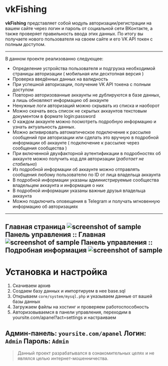 # vkFishing
**vkFishing** представляет собой модуль авторизации/регистрации на вашем сайте через логин и пароль от социальной сети ВКонтакте, а также проверяет правильность ввода этих данных. По итогу вы получаете нового пользователя на своем сайте и его VK API токен с полным доступом.

---
В данном проекте реализованно следующее:
* Определение устройства пользователя и подгрузка необходимой страницы авторизации ( мобильная или десктопная версия )
* Проверка введённых данных на валидность
* При успешной авторизации, получение VK API токена с полным доступом
* Повторно авторизованные аккаунты не дублируются в базе данных, а лишь обновляют информацию об аккаунте
* Ненужные логи авторизаций можно скрывать из списка и наоборот
* Можно скачать весь список не скрытых аккаунтов текстовым документом в формате login:password
* О каждом аккаунте можно посмотреть подробную информацию и узнать актуальность данных.
* Можно активировать автоматическое подключение к рассылке сообщений при авторизации или сделать это вручную в подробной информации об аккаунте ( подключение к рассылке через сообщения сообщества )
* При включенной двухфакторной аутентификации в подробностях об аккаунте можно получить код для авторизации (_работает не стабильно_)
* Из подробной информации об аккаунте можно отправлять сообщения любому пользователю по ID от лица владельца аккаунта
* В подробной информации указаны администрируемые сообщества владельцем аккаунта и информация о них
* В подробной информации указаны важные друзья владельца аккаунта
* Можно подключить оповещения в Telegram и получать мгновенную информацию об авторизациях
---

Главная страница
![screenshot of sample](https://i.imgur.com/tZbnn6N.jpg)
Панель управления :: Главная
![screenshot of sample](https://i.imgur.com/grm4qWA.jpg)
Панель управления :: Подробная информация
![screenshot of sample](https://i.imgur.com/U69n9KZ.jpg)
---
# Установка и настройка
1. Скачиваем архив
2. Создаем базу данных и импортируем в нее base.sql
3. Открываем `core/system/mysql.php` и указываем данные от вашей базы данных
4. Загружаем файлы на хостинг и проверяем работоспособность
5. Авторизовываемся в панели управления, переходим в yoursite.com/apanel?act=settings и настраиваем

Админ-панель: `yoursite.com/apanel`
Логин: `Admin`
Пароль: `Admin`
---
> Данный проект разрабатывался в ознакомительных целях и не являлся целью интернет-мошенничества.

